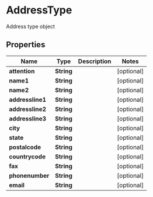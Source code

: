 

# AddressType

Address type object

## Properties

| Name | Type | Description | Notes |
|------------ | ------------- | ------------- | -------------|
|**attention** | **String** |  |  [optional] |
|**name1** | **String** |  |  [optional] |
|**name2** | **String** |  |  [optional] |
|**addressline1** | **String** |  |  [optional] |
|**addressline2** | **String** |  |  [optional] |
|**addressline3** | **String** |  |  [optional] |
|**city** | **String** |  |  [optional] |
|**state** | **String** |  |  [optional] |
|**postalcode** | **String** |  |  [optional] |
|**countrycode** | **String** |  |  [optional] |
|**fax** | **String** |  |  [optional] |
|**phonenumber** | **String** |  |  [optional] |
|**email** | **String** |  |  [optional] |



